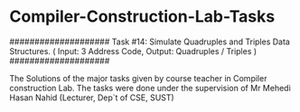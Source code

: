 # Compiler-Construction-Lab-Tasks

####################
Task #14: Simulate Quadruples and Triples Data Structures. ( Input: 3 Address Code, Output: Quadruples / Triples )
####################

The Solutions of the major tasks given by course teacher in Compiler construction Lab.
The tasks were done under the supervision of Mr Mehedi Hasan Nahid (Lecturer, Dep`t of CSE, SUST)






